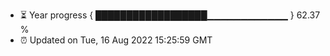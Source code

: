 - ⏳ Year progress { ██████████████████▁▁▁▁▁▁▁▁▁▁▁▁ } 62.37 %
- ⏰ Updated on Tue, 16 Aug 2022 15:25:59 GMT


